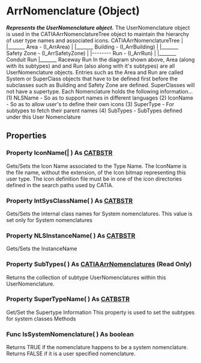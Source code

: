 # ArrNomenclature (Object)

**_Represents the UserNomenclature object._**
The UserNomenclature object is used in the CATIAArrNomenclatureTree object to maintain the hierarchy of user type names and associated icons. CATIAArrNomenclatureTree | |_______ Area - (I_ArrArea) | |_______ Building - (I_ArrBuilding) | |_______ Safety Zone - (I_ArrSafetyZone) | |-------- Run - (I_ArrRun) | |_______ Conduit Run |_______ Raceway Run In the diagram shown above, Area (along with its subtypes) and and Run (also along with it's subtypes) are all UserNomenclature objects. Entries such as the Area and Run are called System or SuperClass objects that have to be defined first before the subclasses such as Building and Safety Zone are defined. SuperClasses will not have a supertype. Each Nomenclature holds the following information... (1) NLSName - So as to support names in different languages (2) IconName - So as to allow user's to define their own icons (3) SuperType - For subtypes to fetch their parent names (4) SubTypes - SubTypes defined under this User Nomenclature

## Properties

### Property **IconName**(| ) As [CATBSTR](../System/typedef_CATBSTR_8129.md)

   Gets/Sets the Icon Name associated to the Type Name. The IconName is the file name, without the extension, of the Icon bitmap representing this user type. The icon definition file must be in one of the icon directories defined in the search paths used by CATIA.  
### Property **IntSysClassName**( ) As [CATBSTR](../System/typedef_CATBSTR_8129.md)

   Gets/Sets the internal class names for System nomenclatures. This value is set only for System nomenclatures  
### Property **NLSInstanceName**( ) As [CATBSTR](../System/typedef_CATBSTR_8129.md)

   Gets/Sets the InstanceName  
### Property **SubTypes**( ) As [CATIAArrNomenclatures](../CATArrangementInterfaces/interface_ArrNomenclatures_55994.md) (Read Only)

   Returns the collection of subtype UserNomenclatures within this UserNomenclature.  
### Property **SuperTypeName**( ) As [CATBSTR](../System/typedef_CATBSTR_8129.md)

   Get/Set the Supertype Information This property is used to set the subtypes for system classes  Methods

### Func **IsSystemNomenclature**( ) As boolean

   Returns TRUE if the nomenclature happens to be a system nomenclature. Returns FALSE if it is a user specified nomenclature.